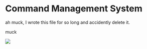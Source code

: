 # Command Management System

ah muck, I wrote this file for so long and accidently delete it.

muck

![](https://cdn.cloudflare.steamstatic.com/steam/apps/1625450/capsule_616x353.jpg?t=1625163481)
